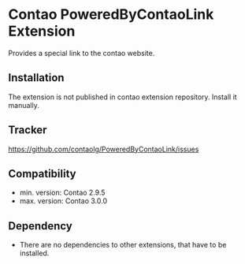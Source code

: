 Contao PoweredByContaoLink Extension
====================================

Provides a special link to the contao website.


Installation
------------

The extension is not published in contao extension repository.
Install it manually.


Tracker
-------

https://github.com/contaolg/PoweredByContaoLink/issues


Compatibility
-------------

- min. version: Contao 2.9.5
- max. version: Contao 3.0.0


Dependency
----------

- There are no dependencies to other extensions, that have to be installed.
